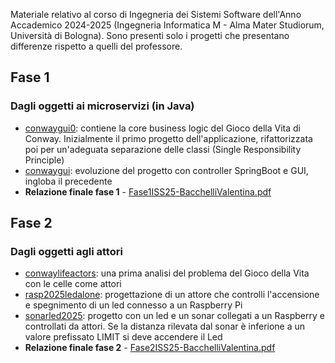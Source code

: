 Materiale relativo al corso di Ingegneria dei Sistemi Software dell'Anno Accademico 2024-2025 (Ingegneria Informatica M - Alma Mater Studiorum, Università di Bologna). Sono presenti solo i progetti che presentano differenze rispetto a quelli del professore.

<h2 id="Fase1">Fase 1</h2>  

### Dagli oggetti ai microservizi (in Java)
 * [conwaygui0](conwaygui0): contiene la core business logic del Gioco della Vita di Conway. Inizialmente il primo progetto dell'applicazione, rifattorizzata poi per un'adeguata separazione delle classi (Single Responsibility Principle)
 * [conwaygui](conwaygui): evoluzione del progetto con controller SpringBoot e GUI, ingloba il precedente
 * **Relazione finale fase 1** - [Fase1ISS25-BacchelliValentina.pdf](https://github.com/VBacchelli/ISS2025/blob/main/Fase1ISS2025-BacchelliValentina.pdf)

<h2 id="Fase2">Fase 2</h2>

### Dagli oggetti agli attori 
* [conwaylifeactors](conwaylifeactors): una prima analisi del problema del Gioco della Vita con le celle come attori
* [rasp2025ledalone](rasp2025ledalone): progettazione di un attore che controlli l'accensione e spegnimento di un led connesso a un Raspberry Pi
* [sonarled2025](sonarled2025): progetto con un led e un sonar collegati a un Raspberry e controllati da attori. Se la distanza rilevata dal sonar è inferione a un valore prefissato LIMIT si deve accendere il Led
* **Relazione finale fase 2** - [Fase2ISS25-BacchelliValentina.pdf](https://github.com/VBacchelli/ISS2025/blob/main/Fase2ISS2025-BacchelliValentina.pdf)
